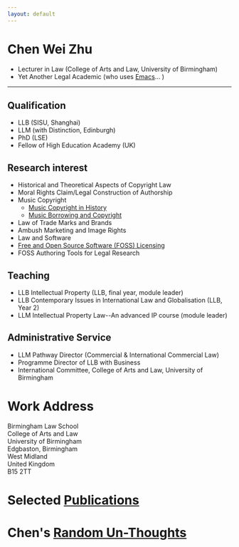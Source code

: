 ```yaml
---
layout: default
---
```




# Chen Wei Zhu

- Lecturer in Law  (College of Arts and Law, University of Birmingham)
- Yet Another Legal Academic (who uses [Emacs](https://icaruszhu.github.io/chen/org-mode/)... ) 

-------------------------



## Qualification

- LLB (SISU, Shanghai) 
- LLM (with Distinction, Edinburgh)  	
- PhD (LSE)  	
- Fellow of High Education Academy  (UK)	

## Research interest
- Historical and Theoretical Aspects of Copyright Law
- Moral Rights Claim/Legal Construction of Authorship
- Music Copyright 
  - [Music Copyright in History](https://icaruszhu.github.io/chen/music-law/)
  - [Music Borrowing and Copyright](https://www.birmingham.ac.uk/schools/law/events/2015/music-borrowing.aspx)
- Law of Trade Marks and Brands
- Ambush Marketing and Image Rights 
- Law and Software
- [Free and Open Source Software (FOSS) Licensing](https://icaruszhu.github.io/chen/seminar/)
- FOSS Authoring Tools for Legal Research

## Teaching 
- LLB Intellectual Property  (LLB, final year, module leader)
- LLB Contemporary Issues in International Law and Globalisation (LLB, Year 2)
- LLM Intellectual Property Law--An advanced IP course (module leader)

## Administrative Service
- LLM Pathway Director (Commercial & International Commercial Law) 
- Programme Director of LLB with Business 
- International Committee, College of Arts and Law, University of Birmingham 

# Work Address
Birmingham Law School <br/>College of Arts and Law <br/>University of Birmingham <br/>Edgbaston, Birmingham <br/>West Midland <br/>United Kingdom <br/>B15 2TT

# Selected [Publications](https://icaruszhu.github.io/chen/publication/) 



# Chen's [Random Un-Thoughts](https://icaruszhu.github.io/chen)

